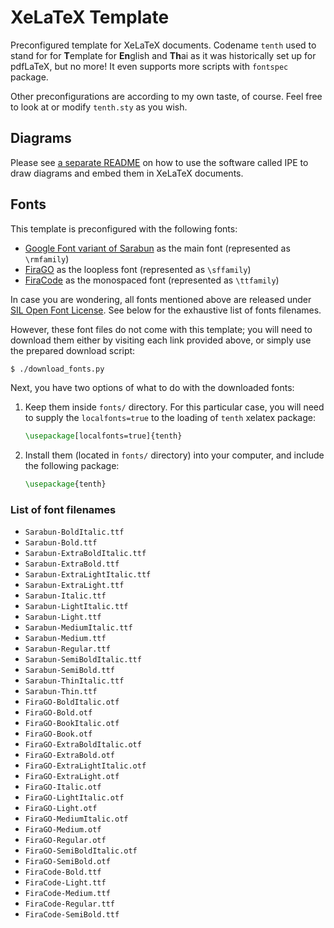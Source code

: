 # XeLaTeX Template

Preconfigured template for XeLaTeX documents.
Codename `tenth` used to stand for for **T**emplate for **En**glish and **Th**ai 
as it was historically set up for pdfLaTeX, but no more!
It even supports more scripts with `fontspec` package.

Other preconfigurations are according to my own taste, of course.
Feel free to look at or modify `tenth.sty` as you wish.


## Diagrams

Please see [a separate README](diagrams/README.md)
on how to use the software called IPE
to draw diagrams and embed them in XeLaTeX documents. 


## Fonts

This template is preconfigured with the following fonts: 

-   [Google Font variant of Sarabun](https://github.com/cadsondemak/Sarabun) 
    as the main font (represented as `\rmfamily`)
-   [FiraGO](https://github.com/bBoxType/FiraGO)
    as the loopless font (represented as `\sffamily`)
-   [FiraCode](https://github.com/tonsky/FiraCode)
    as the monospaced font (represented as `\ttfamily`)

In case you are wondering, all fonts mentioned above are released 
under [SIL Open Font License](https://scripts.sil.org/cms/scripts/page.php?site_id=nrsi&id=OFL).
See below for the exhaustive list of fonts filenames.

However, these font files do not come with this template;
you will need to download them either by visiting each link provided above,
or simply use the prepared download script:
```bash
$ ./download_fonts.py
```

Next, you have two options of what to do with the downloaded fonts:
1.  Keep them inside `fonts/` directory.
    For this particular case, you will need to supply the `localfonts=true`
    to the loading of `tenth` xelatex package:
    ```tex
    \usepackage[localfonts=true]{tenth}
    ```
2.  Install them (located in `fonts/` directory) into your computer,
    and include the following package:
    ```tex
    \usepackage{tenth}
    ```

### List of font filenames

- `Sarabun-BoldItalic.ttf`
- `Sarabun-Bold.ttf`
- `Sarabun-ExtraBoldItalic.ttf`
- `Sarabun-ExtraBold.ttf`
- `Sarabun-ExtraLightItalic.ttf`
- `Sarabun-ExtraLight.ttf`
- `Sarabun-Italic.ttf`
- `Sarabun-LightItalic.ttf`
- `Sarabun-Light.ttf`
- `Sarabun-MediumItalic.ttf`
- `Sarabun-Medium.ttf`
- `Sarabun-Regular.ttf`
- `Sarabun-SemiBoldItalic.ttf`
- `Sarabun-SemiBold.ttf`
- `Sarabun-ThinItalic.ttf`
- `Sarabun-Thin.ttf`
- `FiraGO-BoldItalic.otf`
- `FiraGO-Bold.otf`
- `FiraGO-BookItalic.otf`
- `FiraGO-Book.otf`
- `FiraGO-ExtraBoldItalic.otf`
- `FiraGO-ExtraBold.otf`
- `FiraGO-ExtraLightItalic.otf`
- `FiraGO-ExtraLight.otf`
- `FiraGO-Italic.otf`
- `FiraGO-LightItalic.otf`
- `FiraGO-Light.otf`
- `FiraGO-MediumItalic.otf`
- `FiraGO-Medium.otf`
- `FiraGO-Regular.otf`
- `FiraGO-SemiBoldItalic.otf`
- `FiraGO-SemiBold.otf`
- `FiraCode-Bold.ttf`
- `FiraCode-Light.ttf`
- `FiraCode-Medium.ttf`
- `FiraCode-Regular.ttf`
- `FiraCode-SemiBold.ttf`
